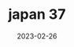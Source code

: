 ---
weight: 37
images: 
- /images/Japan/DSCF0176.jpg
title: japan 37
date: 2023-02-26
tags:
- japan
---